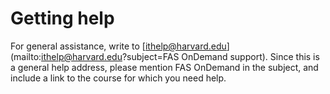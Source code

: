 # Getting help

For general assistance, write to [ithelp@harvard.edu](mailto:ithelp@harvard.edu?subject=FAS OnDemand support). Since this is a general help address, please mention FAS OnDemand in the subject, and include a link to the course for which you need help.
